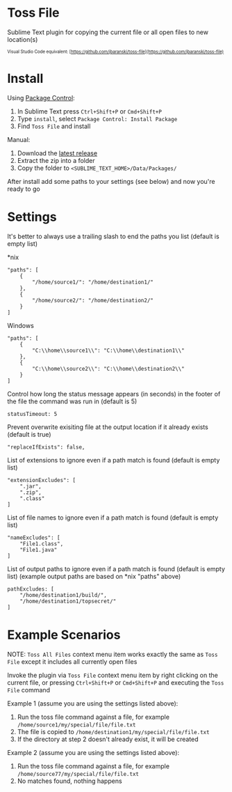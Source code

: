 # Toss File
Sublime Text plugin for copying the current file or all open files to new location(s)

<sup><sub>Visual Studio Code equivalent: [https://github.com/jbaranski/toss-file](https://github.com/jbaranski/toss-file)</sub></sup>

# Install
Using [Package Control](http://wbond.net/sublime_packages/package_control):

1. In Sublime Text press `Ctrl+Shift+P` or `Cmd+Shift+P`
2. Type `install`, select `Package Control: Install Package`
3. Find `Toss File` and install

Manual:

1. Download the [latest release](https://github.com/jbaranski/TossFile/releases)
2. Extract the zip into a folder
3. Copy the folder to `<SUBLIME_TEXT_HOME>/Data/Packages/`

After install add some paths to your settings (see below) and now you're ready to go

# Settings
It's better to always use a trailing slash to end the paths you list (default is empty list)

*nix
```
"paths": [
    {
        "/home/source1/": "/home/destination1/"
    },
    {
        "/home/source2/": "/home/destination2/"
    }
]
```
Windows
```
"paths": [
    {
        "C:\\home\\source1\\": "C:\\home\\destination1\\"
    },
    {
        "C:\\home\\source2\\": "C:\\home\\destination2\\"
    }
]
```

Control how long the status message appears (in seconds) in the footer of the file the command was run in (default is 5)
```
statusTimeout: 5
```

Prevent overwrite exisiting file at the output location if it already exists (default is true)
```
"replaceIfExists": false,
```

List of extensions to ignore even if a path match is found (default is empty list)
```
"extensionExcludes": [
    ".jar",
    ".zip",
    ".class"
]
```

List of file names to ignore even if a path match is found (default is empty list)
```
"nameExcludes": [
    "File1.class",
    "File1.java"
]
```

List of output paths to ignore even if a path match is found (default is empty list) (example output paths are based on *nix "paths" above)
```
pathExcludes: [
    "/home/destination1/build/",
    "/home/destination1/topsecret/"
]
```

# Example Scenarios

NOTE: `Toss All Files` context menu item works exactly the same as `Toss File` except it includes all currently open files

Invoke the plugin via `Toss File` context menu item by right clicking on the current file, or pressing `Ctrl+Shift+P` or `Cmd+Shift+P` and executing the `Toss File` command

Example 1 (assume you are using the settings listed above):

1. Run the toss file command against a file, for example `/home/source1/my/special/file/file.txt`
2. The file is copied to `/home/destination1/my/special/file/file.txt`
3. If the directory at step 2 doesn't already exist, it will be created

Example 2 (assume you are using the settings listed above):

1. Run the toss file command against a file, for example `/home/source77/my/special/file/file.txt`
2. No matches found, nothing happens
